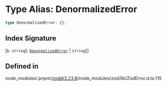 # Type Alias: DenormalizedError

```ts
type DenormalizedError: {};
```

## Index Signature

 \[`k`: `string`\]: [`DenormalizedError`](DenormalizedError.md) \| `string`[]

## Defined in

node\_modules/.pnpm/zod@3.23.8/node\_modules/zod/lib/ZodError.d.ts:115
